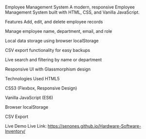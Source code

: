 
Employee Management System
A modern, responsive Employee Management System built with HTML, CSS, and Vanilla JavaScript.

Features
Add, edit, and delete employee records

Manage employee name, department, email, and role

Local data storage using browser localStorage

CSV export functionality for easy backups

Live search and filtering by name or department

Responsive UI with Glassmorphism design

Technologies Used
HTML5

CSS3 (Flexbox, Responsive Design)

Vanilla JavaScript (ES6)

Browser localStorage

CSV Export

Live Demo
Live Link: https://senones.github.io/Hardware-Software-Inventory/

